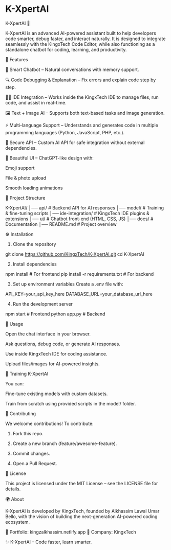 # K-XpertAI
K-XpertAI 🤖

K-XpertAI is an advanced AI-powered assistant built to help developers code smarter, debug faster, and interact naturally.
It is designed to integrate seamlessly with the KingxTech Code Editor, while also functioning as a standalone chatbot for coding, learning, and productivity.




🚀 Features

💬 Smart Chatbot – Natural conversations with memory support.

🔍 Code Debugging & Explanation – Fix errors and explain code step by step.

🧑‍💻 IDE Integration – Works inside the KingxTech IDE to manage files, run code, and assist in real-time.

🖼 Text + Image AI – Supports both text-based tasks and image generation.

⚡ Multi-language Support – Understands and generates code in multiple programming languages (Python, JavaScript, PHP, etc.).

🔐 Secure API – Custom AI API for safe integration without external dependencies.

🎨 Beautiful UI – ChatGPT-like design with:

Emoji support

File & photo upload

Smooth loading animations






📂 Project Structure

K-XpertAI/
│── api/              # Backend API for AI responses
│── model/            # Training & fine-tuning scripts
│── ide-integration/  # KingxTech IDE plugins & extensions
│── ui/               # Chatbot front-end (HTML, CSS, JS)
│── docs/             # Documentation
│── README.md         # Project overview




⚙️ Installation

1. Clone the repository

git clone https://github.com/KingxTech/K-XpertAI.git
cd K-XpertAI


2. Install dependencies

npm install   # For frontend
pip install -r requirements.txt   # For backend


3. Set up environment variables
Create a .env file with:

API_KEY=your_api_key_here
DATABASE_URL=your_database_url_here


4. Run the development server

npm start     # Frontend
python app.py # Backend






📖 Usage

Open the chat interface in your browser.

Ask questions, debug code, or generate AI responses.

Use inside KingxTech IDE for coding assistance.

Upload files/images for AI-powered insights.





🧠 Training K-XpertAI

You can:

Fine-tune existing models with custom datasets.

Train from scratch using provided scripts in the model/ folder.





🤝 Contributing

We welcome contributions! To contribute:

1. Fork this repo.


2. Create a new branch (feature/awesome-feature).


3. Commit changes.


4. Open a Pull Request.






📜 License

This project is licensed under the MIT License – see the LICENSE file for details.




🌍 About

K-XpertAI is developed by KingxTech, founded by Alkhassim Lawal Umar Bello, with the vision of building the next-generation AI-powered coding ecosystem.

🔗 Portfolio: kingzalkhassim.netlify.app
🔗 Company: KingxTech




✨ K-XpertAI – Code faster, learn smarter.



